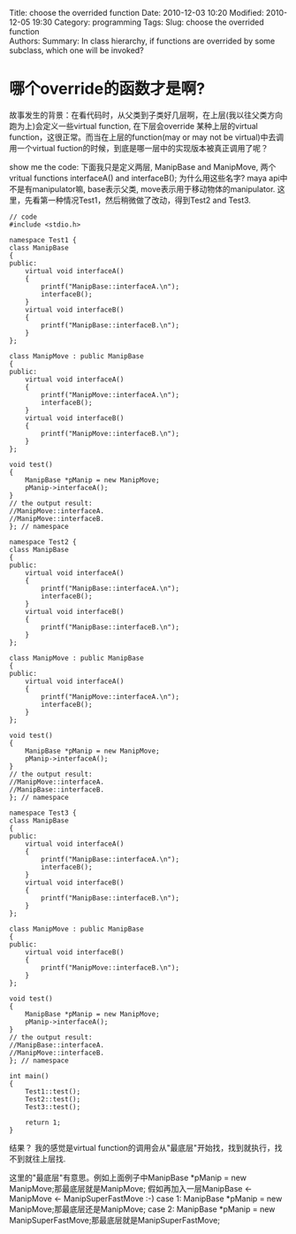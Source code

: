 Title: choose the overrided function 
Date: 2010-12-03 10:20
Modified: 2010-12-05 19:30
Category: programming 
Tags: 
Slug: choose the overrided function  
Authors: 
Summary: In class hierarchy, if functions are overrided by some subclass, which one will be invoked? 
 

# 哪个override的函数才是啊? 

故事发生的背景：在看代码时，从父类到子类好几层啊，在上层(我以往父类方向跑为上)会定义一些virtual function, 在下层会override 某种上层的virtual function，这很正常。而当在上层的function(may or may not be virtual)中去调用一个virtual fuction的时候，到底是哪一层中的实现版本被真正调用了呢？

show me the code: 
下面我只是定义两层, ManipBase and ManipMove, 两个vritual functions interfaceA() and interfaceB(); 为什么用这些名字? maya api中不是有manipulator嘛, base表示父类, move表示用于移动物体的manipulator. 
这里，先看第一种情况Test1，然后稍微做了改动，得到Test2 and Test3. 
```
// code 
#include <stdio.h>

namespace Test1 {
class ManipBase
{
public:								   
	virtual void interfaceA()
	{
		printf("ManipBase::interfaceA.\n");
		interfaceB();
	}
	virtual void interfaceB()
	{
		printf("ManipBase::interfaceB.\n");
	}
};

class ManipMove : public ManipBase
{									
public:								   
	virtual void interfaceA()
	{
		printf("ManipMove::interfaceA.\n");
		interfaceB();
	}
	virtual void interfaceB()
	{
		printf("ManipMove::interfaceB.\n");
	}
};

void test()
{
	ManipBase *pManip = new ManipMove;
	pManip->interfaceA();
}					  
// the output result: 
//ManipMove::interfaceA.
//ManipMove::interfaceB.
}; // namespace

namespace Test2 {
class ManipBase
{
public:								   
	virtual void interfaceA()
	{
		printf("ManipBase::interfaceA.\n");
		interfaceB();
	}
	virtual void interfaceB()
	{
		printf("ManipBase::interfaceB.\n");
	}
};

class ManipMove : public ManipBase
{									
public:								   
	virtual void interfaceA()
	{
		printf("ManipMove::interfaceA.\n");
		interfaceB();
	}
};						 

void test()
{
	ManipBase *pManip = new ManipMove;
	pManip->interfaceA();
}					  
// the output result: 
//ManipMove::interfaceA.
//ManipBase::interfaceB.
}; // namespace

namespace Test3 {
class ManipBase
{
public:								   
	virtual void interfaceA()
	{
		printf("ManipBase::interfaceA.\n");
		interfaceB();
	}
	virtual void interfaceB()
	{
		printf("ManipBase::interfaceB.\n");
	}
};

class ManipMove : public ManipBase
{									
public:					
	virtual void interfaceB()
	{
		printf("ManipMove::interfaceB.\n");
	}
};

void test()
{
	ManipBase *pManip = new ManipMove;
	pManip->interfaceA();
}
// the output result: 
//ManipBase::interfaceA.
//ManipMove::interfaceB.
}; // namespace
					  
int main()
{				  
	Test1::test();
	Test2::test();
	Test3::test();
	
	return 1;
}
```
结果？
我的感觉是virtual function的调用会从"最底层"开始找，找到就执行，找不到就往上层找. 

这里的"最底层"有意思。例如上面例子中ManipBase *pManip = new ManipMove;那最底层就是ManipMove;
假如再加入一层ManipBase <- ManipMove <- ManipSuperFastMove :-) 
case 1: ManipBase *pManip = new ManipMove;那最底层还是ManipMove;
case 2: ManipBase *pManip = new ManipSuperFastMove;那最底层就是ManipSuperFastMove;

